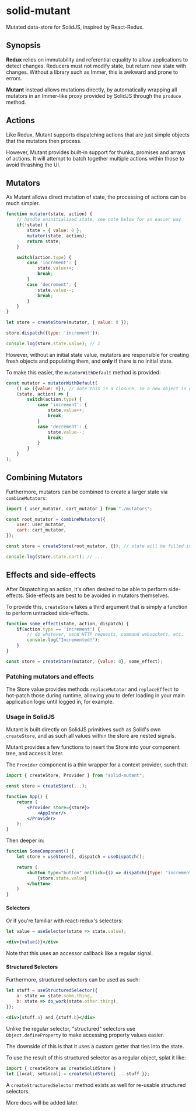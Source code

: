 solid-mutant
============

Mutated data-store for SolidJS, inspired by React-Redux.

## Synopsis

**Redux** relies on immutability and referential equality to allow applications to detect changes. Reducers must not modify state, but return new state with changes. Without a library such as Immer, this is awkward and prone to errors.

**Mutant** instead allows mutations directly, by automatically wrapping all mutators in an Immer-like proxy provided by SolidJS through the `produce` method.

## Actions

Like Redux, Mutant supports dispatching actions that are just simple objects that the mutators then process.

However, Mutant provides built-in support for thunks, promises and arrays of actions. It will attempt to batch together multiple actions within those to avoid thrashing the UI.

## Mutators

As Mutant allows direct mutation of state, the processing of actions can be much simpler.

```js
function mutator(state, action) {
    // handle uninitialized state, see note below for an easier way
    if(!state) {
        state = { value: 0 };
        mutator(state, action);
        return state;
    }

    switch(action.type) {
        case 'increment': {
            state.value++;
            break;
        }
        case 'decrement': {
            state.value--;
            break;
        }
    }
}

let store = createStore(mutator, { value: 0 });

store.dispatch({type: 'increment'});

console.log(store.state.value); // 1
```

However, without an initial state value, mutators are responsible for creating fresh objects and populating them, and **only** if there is no initial state.

To make this easier, the `mutatorWithDefault` method is provided:

```js
const mutator = mutatorWithDefault(
    () => ({value: 0}), // note this is a closure, so a new object is generated
    (state, action) => {
        switch(action.type) {
            case 'increment': {
                state.value++;
                break;
            }
            case 'decrement': {
                state.value--;
                break;
            }
        }
    }
);
```

## Combining Mutators

Furthermore, mutators can be combined to create a larger state via `combineMutators`:
```js
import { user_mutator, cart_mutator } from "./mutators";

const root_mutator = combineMutators({
    user: user_mutator,
    cart: cart_mutator,
});

const store = createStore(root_mutator, {}); // state will be filled in with defaults

console.log(store.state.cart); // ...
```

## Effects and side-effects

After Dispatching an action, it's often desired to be able to perform side-effects. Side-effects are best to be avoided in mutators themselves.

To provide this, `createStore` takes a third argument that is simply a function to perform untracked side-effects.

```js
function some_effect(state, action, dispatch) {
    if(action.type == 'increment') {
        // do whatever, send HTTP requests, command websockets, etc.
        console.log("Incremented!");
    }
}

const store = createStore(mutator, {value: 0}, some_effect);
```

### Patching mutators and effects

The Store value provides methods `replaceMutator` and `replaceEffect` to hot-patch those during runtime, allowing you to defer loading in your main application logic until logged in, for example.

### Usage in SolidJS

Mutant is built directly on SolidJS primitives such as Solid's own `createStore`, and as such all values within the store are nested signals.

Mutant provides a few functions to insert the Store into your component tree, and access it later.

The `Provider` component is a thin wrapper for a context provider, such that:

```jsx
import { createStore, Provider } from "solid-mutant";

const store = createStore(...);

function App() {
    return (
        <Provider store={store}>
            <AppInner/>
        </Provider>
    );
}
```

Then deeper in:
```jsx
function SomeComponent() {
    let store = useStore(), dispatch = useDispatch();

    return (
        <button type="button" onClick={() => dispatch({type: 'increment'})}>
            {store.state.value}
        </button>
    )
}
```

#### Selectors

Or if you're familiar with react-redux's selectors:
```jsx
let value = useSelector(state => state.value);

<div>{value()}</div>
```
Note that this uses an accessor callback like a regular signal.

#### Structured Selectors

Furthermore, structured selectors can be used as such:
```jsx
let stuff = useStructuredSelector({
    a: state => state.some.thing,
    b: state => do_work(state.other.thing),
});

<div>{stuff.a} and {stuff.b}</div>
```

Unlike the regular selector, "structured" selectors use `Object.defineProperty` to make accessing property values easier.

The downside of this is that it uses a custom getter that ties into the state.

To use the result of this structured selector as a regular object, splat it like:
```js
import { createStore as createSolidStore }
let [local, setLocal] = createSolidStore({ ...stuff });
```

A `createStructuredSelector` method exists as well for re-usable structured selectors.

More docs will be added later.